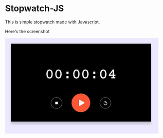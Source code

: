 # Stopwatch-JS

This is simple stopwatch made with Javascript.

Here's the screenshot

<img src="screenshot.jpg">